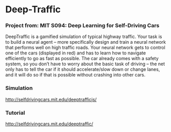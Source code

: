 # Deep-Traffic

### Project from: MIT S094: Deep Learning for Self-Driving Cars ###
DeepTraffic is a gamified simulation of typical highway traffic. Your task is to build a neural agent – more specifically design and train a neural network that performs well on high traffic roads. Your neural network gets to control one of the cars (displayed in red) and has to learn how to navigate efficiently to go as fast as possible. The car already comes with a safety system, so you don’t have to worry about the basic task of driving – the net only has to tell the car if it should accelerate/slow down or change lanes, and it will do so if that is possible without crashing into other cars.

### Simulation ###
http://selfdrivingcars.mit.edu/deeptrafficjs/

### Tutorial ###
http://selfdrivingcars.mit.edu/deeptraffic/
